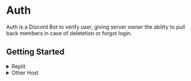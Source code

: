 # Auth

Auth is a Discord Bot to verify user, giving server owner the ability to pull back members in case of deletetion or forgot login.
## Getting Started

<details>
  <summary>Replit</summary>
  1. Create a new project by importing from github
  bla
  2. Add the information below in **Secret**
  ![Dotenv File](https://cdn.discordapp.com/attachments/837865823225511946/1233738177693352017/getting_start_dotenv.png?ex=662e2fb7&is=662cde37&hm=f62ef3ed8f6920da5acba8bebe6e1e0388def9b1623ffcf573455bc1011d5533)
</details>
<details>
  <summary>Other Host</summary>
  1. Clone the repository and install the dependencies
  ```cmd
  git clone https://github.com/night0721/auth-bot.git
  cd auth-bot
  npm i
  ```
  2. Create a **.env** file and paste the code below
  ```Dotenv
  TOKEN=XXX
  CLIENT_ID=XXX
  CLIENT_SECRET=XXX
  MONGO=mongodb+srv://XXX
  CALLBACK_URL=http://XXX.XXX/api/auth/discord/redirect
  PORT=XXX
  api=https://api.night0721.xyz
  ```
  ![Replit Secret](https://cdn.discordapp.com/attachments/837865823225511946/1233737177112772608/getting_start_replit_secret.png?ex=662e2ec8&is=662cdd48&hm=7d4b9f1d678b89bfc37cb1f865c270919710e5fec590a75930948f0df420710f)


## Support

If you need support, you can join the [Discord server](https://discord.gg/SbQHChmGcp)

## License

This project is licensed under the GNU Public License v3.0. See [LICENSE](https://github.com/night0721/Auth/blob/master/LICENSE) for more information.

## Contribution

If you have any ideas for improvements or new features, please feel free to fork the project and create a pull request or open an issue.
All contributions are welcome, including translations, documentation, and code.
